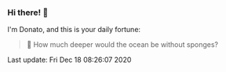 ### Hi there! 👋 

I'm Donato, and this is your daily fortune:

> 🥠 How much deeper would the ocean be without sponges?

Last update: Fri Dec 18 08:26:07 2020